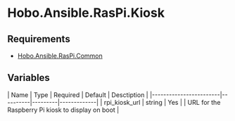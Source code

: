 # Hobo.Ansible.RasPi.Kiosk

## Requirements
* [Hobo.Ansible.RasPi.Common](https://github.com/hobointhecorner/Hobo.Ansible.RasPi.Common)

## Variables
| Name          | Type   | Required | Default | Desctiption |
|------------------------|----------|---------|-------------|
| rpi_kiosk_url | string | Yes      |         | URL for the Raspberry Pi kiosk to display on boot |

